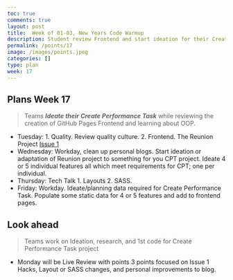 ```yaml
---
toc: true
comments: true
layout: post
title:  Week of 01-03, New Years Code Warmup
description: Student review Frontend and start ideation for their Create Performance Task project
permalink: /points/17
image: /images/points.jpeg
categories: []
type: plan
week: 17
---
```


## Plans Week 17
> Teams ***Ideate their Create Performance Task*** while reviewing the creation of GitHub Pages Frontend and learning about OOP.
- Tuesday: 1. Quality.  Review quality culture.  2. Frontend.  The Reunion Project [Issue 1](https://github.com/jm1021/leuck_reunion/issues/1)
- Wednesday: Workday, clean up personal blogs.   Start ideation or adaptation of Reunion project to something for you CPT project. Ideate 4 or 5 individual features all which meet requirements for CPT; one per individual.
- Thursday: Tech Talk 1. Layouts 2. SASS.  
- Friday: Workday. Ideate/planning data required for Create Performance Task.  Populate some static data for 4 or 5 features and add to frontend pages.

## Look ahead
> Teams work on Ideation, research, and 1st code for Create Performance Task project
- Monday will be Live Review with points 3 points focused on Issue 1 Hacks, Layout or SASS changes, and personal improvements to blog.

